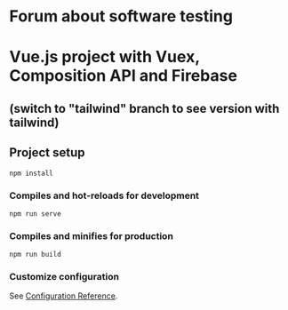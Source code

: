 # Forum about software testing
# Vue.js project with Vuex, Composition API and Firebase
## (switch to "tailwind" branch to see version with tailwind)

## Project setup
```
npm install
```

### Compiles and hot-reloads for development
```
npm run serve
```

### Compiles and minifies for production
```
npm run build
```

### Customize configuration
See [Configuration Reference](https://cli.vuejs.org/config/).
